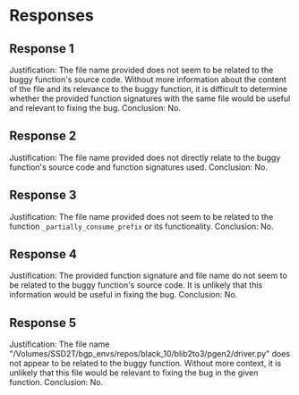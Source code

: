 # Responses
## Response 1
Justification: The file name provided does not seem to be related to the buggy function's source code. Without more information about the content of the file and its relevance to the buggy function, it is difficult to determine whether the provided function signatures with the same file would be useful and relevant to fixing the bug.
Conclusion: No.

## Response 2
Justification: The file name provided does not directly relate to the buggy function's source code and function signatures used. 
Conclusion: No.

## Response 3
Justification: The file name provided does not seem to be related to the function `_partially_consume_prefix` or its functionality. 
Conclusion: No.

## Response 4
Justification: The provided function signature and file name do not seem to be related to the buggy function's source code. It is unlikely that this information would be useful in fixing the bug.
Conclusion: No.

## Response 5
Justification: The file name "/Volumes/SSD2T/bgp_envs/repos/black_10/blib2to3/pgen2/driver.py" does not appear to be related to the buggy function. Without more context, it is unlikely that this file would be relevant to fixing the bug in the given function.
Conclusion: No.


